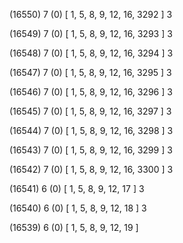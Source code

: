 (16550) 7 (0) [ 1, 5, 8, 9, 12, 16, 3292 ] 3 


(16549) 7 (0) [ 1, 5, 8, 9, 12, 16, 3293 ] 3 


(16548) 7 (0) [ 1, 5, 8, 9, 12, 16, 3294 ] 3 


(16547) 7 (0) [ 1, 5, 8, 9, 12, 16, 3295 ] 3 


(16546) 7 (0) [ 1, 5, 8, 9, 12, 16, 3296 ] 3 


(16545) 7 (0) [ 1, 5, 8, 9, 12, 16, 3297 ] 3 


(16544) 7 (0) [ 1, 5, 8, 9, 12, 16, 3298 ] 3 


(16543) 7 (0) [ 1, 5, 8, 9, 12, 16, 3299 ] 3 


(16542) 7 (0) [ 1, 5, 8, 9, 12, 16, 3300 ] 3 


(16541) 6 (0) [ 1, 5, 8, 9, 12, 17 ] 3 


(16540) 6 (0) [ 1, 5, 8, 9, 12, 18 ] 3 


(16539) 6 (0) [ 1, 5, 8, 9, 12, 19 ]  

